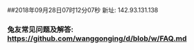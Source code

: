 ##2018年09月28日07时12分07秒 新址: 142.93.131.138
### 兔友常见问题及解答: https://github.com/wanggonging/d/blob/w/FAQ.md

